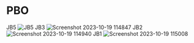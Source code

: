 # PBO

JB5 ![JB5](https://github.com/Macchyy/PBO/assets/148258930/7d9a5b21-956d-40cb-8e04-858c5d6fde67)
JB3 ![Screenshot 2023-10-19 114847](https://github.com/Macchyy/PBO/assets/148258930/e1dfa5ec-c6b0-4797-90cd-af4b3f02ad65)
JB2 ![Screenshot 2023-10-19 114940](https://github.com/Macchyy/PBO/assets/148258930/1b0f8064-9df5-4332-bd28-26ab8e97622f)
JB1 ![Screenshot 2023-10-19 115008](https://github.com/Macchyy/PBO/assets/148258930/587c65ec-b62f-4879-a40d-8b0ac5816c1b)
